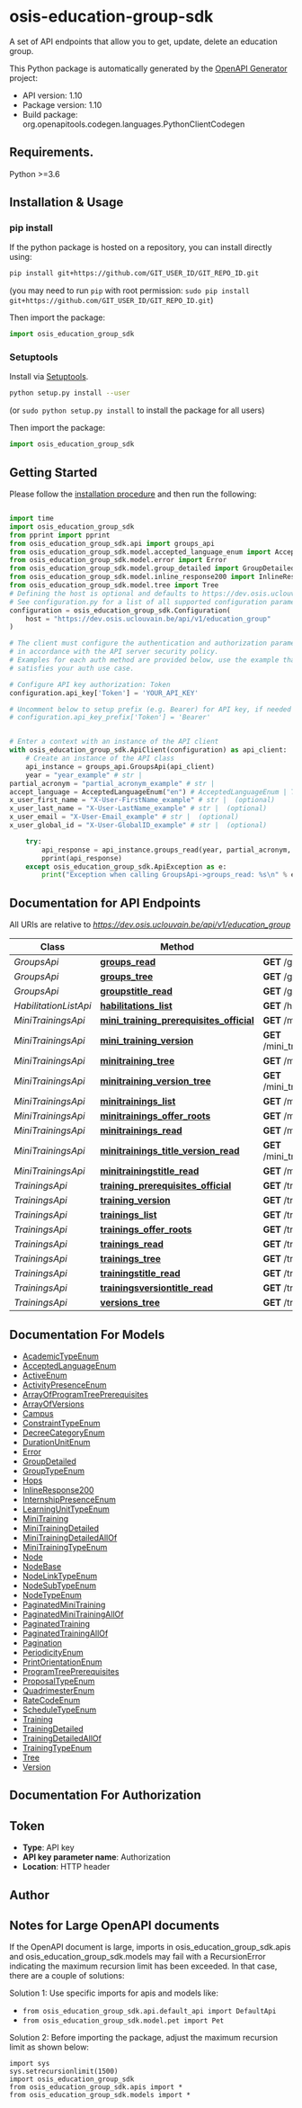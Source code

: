 # osis-education-group-sdk
A set of API endpoints that allow you to get, update, delete an education group.

This Python package is automatically generated by the [OpenAPI Generator](https://openapi-generator.tech) project:

- API version: 1.10
- Package version: 1.10
- Build package: org.openapitools.codegen.languages.PythonClientCodegen

## Requirements.

Python >=3.6

## Installation & Usage
### pip install

If the python package is hosted on a repository, you can install directly using:

```sh
pip install git+https://github.com/GIT_USER_ID/GIT_REPO_ID.git
```
(you may need to run `pip` with root permission: `sudo pip install git+https://github.com/GIT_USER_ID/GIT_REPO_ID.git`)

Then import the package:
```python
import osis_education_group_sdk
```

### Setuptools

Install via [Setuptools](http://pypi.python.org/pypi/setuptools).

```sh
python setup.py install --user
```
(or `sudo python setup.py install` to install the package for all users)

Then import the package:
```python
import osis_education_group_sdk
```

## Getting Started

Please follow the [installation procedure](#installation--usage) and then run the following:

```python

import time
import osis_education_group_sdk
from pprint import pprint
from osis_education_group_sdk.api import groups_api
from osis_education_group_sdk.model.accepted_language_enum import AcceptedLanguageEnum
from osis_education_group_sdk.model.error import Error
from osis_education_group_sdk.model.group_detailed import GroupDetailed
from osis_education_group_sdk.model.inline_response200 import InlineResponse200
from osis_education_group_sdk.model.tree import Tree
# Defining the host is optional and defaults to https://dev.osis.uclouvain.be/api/v1/education_group
# See configuration.py for a list of all supported configuration parameters.
configuration = osis_education_group_sdk.Configuration(
    host = "https://dev.osis.uclouvain.be/api/v1/education_group"
)

# The client must configure the authentication and authorization parameters
# in accordance with the API server security policy.
# Examples for each auth method are provided below, use the example that
# satisfies your auth use case.

# Configure API key authorization: Token
configuration.api_key['Token'] = 'YOUR_API_KEY'

# Uncomment below to setup prefix (e.g. Bearer) for API key, if needed
# configuration.api_key_prefix['Token'] = 'Bearer'


# Enter a context with an instance of the API client
with osis_education_group_sdk.ApiClient(configuration) as api_client:
    # Create an instance of the API class
    api_instance = groups_api.GroupsApi(api_client)
    year = "year_example" # str | 
partial_acronym = "partial_acronym_example" # str | 
accept_language = AcceptedLanguageEnum("en") # AcceptedLanguageEnum | The header advertises which languages the client is able to understand, and which locale variant is preferred. (By languages, we mean natural languages, such as English, and not programming languages.)  (optional)
x_user_first_name = "X-User-FirstName_example" # str |  (optional)
x_user_last_name = "X-User-LastName_example" # str |  (optional)
x_user_email = "X-User-Email_example" # str |  (optional)
x_user_global_id = "X-User-GlobalID_example" # str |  (optional)

    try:
        api_response = api_instance.groups_read(year, partial_acronym, accept_language=accept_language, x_user_first_name=x_user_first_name, x_user_last_name=x_user_last_name, x_user_email=x_user_email, x_user_global_id=x_user_global_id)
        pprint(api_response)
    except osis_education_group_sdk.ApiException as e:
        print("Exception when calling GroupsApi->groups_read: %s\n" % e)
```

## Documentation for API Endpoints

All URIs are relative to *https://dev.osis.uclouvain.be/api/v1/education_group*

Class | Method | HTTP request | Description
------------ | ------------- | ------------- | -------------
*GroupsApi* | [**groups_read**](docs/GroupsApi.md#groups_read) | **GET** /groups/{year}/{partial_acronym} | 
*GroupsApi* | [**groups_tree**](docs/GroupsApi.md#groups_tree) | **GET** /groups/{year}/{partial_acronym}/tree | 
*GroupsApi* | [**groupstitle_read**](docs/GroupsApi.md#groupstitle_read) | **GET** /groups/{year}/{partial_acronym}/title | 
*HabilitationListApi* | [**habilitations_list**](docs/HabilitationListApi.md#habilitations_list) | **GET** /hops/{year} | 
*MiniTrainingsApi* | [**mini_training_prerequisites_official**](docs/MiniTrainingsApi.md#mini_training_prerequisites_official) | **GET** /mini_trainings/{year}/{acronym}/prerequisites | 
*MiniTrainingsApi* | [**mini_training_version**](docs/MiniTrainingsApi.md#mini_training_version) | **GET** /mini_trainings/{year}/{acronym}/versions/{version_name} | 
*MiniTrainingsApi* | [**minitraining_tree**](docs/MiniTrainingsApi.md#minitraining_tree) | **GET** /mini_trainings/{year}/{acronym}/tree | 
*MiniTrainingsApi* | [**minitraining_version_tree**](docs/MiniTrainingsApi.md#minitraining_version_tree) | **GET** /mini_trainings/{year}/{acronym}/versions/{version_name}/tree | 
*MiniTrainingsApi* | [**minitrainings_list**](docs/MiniTrainingsApi.md#minitrainings_list) | **GET** /mini_trainings/ | 
*MiniTrainingsApi* | [**minitrainings_offer_roots**](docs/MiniTrainingsApi.md#minitrainings_offer_roots) | **GET** /mini_trainings/{year}/{acronym}/offer_roots | 
*MiniTrainingsApi* | [**minitrainings_read**](docs/MiniTrainingsApi.md#minitrainings_read) | **GET** /mini_trainings/{year}/{acronym} | 
*MiniTrainingsApi* | [**minitrainings_title_version_read**](docs/MiniTrainingsApi.md#minitrainings_title_version_read) | **GET** /mini_trainings/{year}/{acronym}/versions/{version_name}/title | 
*MiniTrainingsApi* | [**minitrainingstitle_read**](docs/MiniTrainingsApi.md#minitrainingstitle_read) | **GET** /mini_trainings/{year}/{acronym}/title | 
*TrainingsApi* | [**training_prerequisites_official**](docs/TrainingsApi.md#training_prerequisites_official) | **GET** /trainings/{year}/{acronym}/prerequisites | 
*TrainingsApi* | [**training_version**](docs/TrainingsApi.md#training_version) | **GET** /trainings/{year}/{acronym}/versions/{version_name} | 
*TrainingsApi* | [**trainings_list**](docs/TrainingsApi.md#trainings_list) | **GET** /trainings/ | 
*TrainingsApi* | [**trainings_offer_roots**](docs/TrainingsApi.md#trainings_offer_roots) | **GET** /trainings/{year}/{acronym}/offer_roots | 
*TrainingsApi* | [**trainings_read**](docs/TrainingsApi.md#trainings_read) | **GET** /trainings/{year}/{acronym} | 
*TrainingsApi* | [**trainings_tree**](docs/TrainingsApi.md#trainings_tree) | **GET** /trainings/{year}/{acronym}/tree | 
*TrainingsApi* | [**trainingstitle_read**](docs/TrainingsApi.md#trainingstitle_read) | **GET** /trainings/{year}/{acronym}/title | 
*TrainingsApi* | [**trainingsversiontitle_read**](docs/TrainingsApi.md#trainingsversiontitle_read) | **GET** /trainings/{year}/{acronym}/versions/{version_name}/title | 
*TrainingsApi* | [**versions_tree**](docs/TrainingsApi.md#versions_tree) | **GET** /trainings/{year}/{acronym}/versions/{version_name}/tree | 


## Documentation For Models

 - [AcademicTypeEnum](docs/AcademicTypeEnum.md)
 - [AcceptedLanguageEnum](docs/AcceptedLanguageEnum.md)
 - [ActiveEnum](docs/ActiveEnum.md)
 - [ActivityPresenceEnum](docs/ActivityPresenceEnum.md)
 - [ArrayOfProgramTreePrerequisites](docs/ArrayOfProgramTreePrerequisites.md)
 - [ArrayOfVersions](docs/ArrayOfVersions.md)
 - [Campus](docs/Campus.md)
 - [ConstraintTypeEnum](docs/ConstraintTypeEnum.md)
 - [DecreeCategoryEnum](docs/DecreeCategoryEnum.md)
 - [DurationUnitEnum](docs/DurationUnitEnum.md)
 - [Error](docs/Error.md)
 - [GroupDetailed](docs/GroupDetailed.md)
 - [GroupTypeEnum](docs/GroupTypeEnum.md)
 - [Hops](docs/Hops.md)
 - [InlineResponse200](docs/InlineResponse200.md)
 - [InternshipPresenceEnum](docs/InternshipPresenceEnum.md)
 - [LearningUnitTypeEnum](docs/LearningUnitTypeEnum.md)
 - [MiniTraining](docs/MiniTraining.md)
 - [MiniTrainingDetailed](docs/MiniTrainingDetailed.md)
 - [MiniTrainingDetailedAllOf](docs/MiniTrainingDetailedAllOf.md)
 - [MiniTrainingTypeEnum](docs/MiniTrainingTypeEnum.md)
 - [Node](docs/Node.md)
 - [NodeBase](docs/NodeBase.md)
 - [NodeLinkTypeEnum](docs/NodeLinkTypeEnum.md)
 - [NodeSubTypeEnum](docs/NodeSubTypeEnum.md)
 - [NodeTypeEnum](docs/NodeTypeEnum.md)
 - [PaginatedMiniTraining](docs/PaginatedMiniTraining.md)
 - [PaginatedMiniTrainingAllOf](docs/PaginatedMiniTrainingAllOf.md)
 - [PaginatedTraining](docs/PaginatedTraining.md)
 - [PaginatedTrainingAllOf](docs/PaginatedTrainingAllOf.md)
 - [Pagination](docs/Pagination.md)
 - [PeriodicityEnum](docs/PeriodicityEnum.md)
 - [PrintOrientationEnum](docs/PrintOrientationEnum.md)
 - [ProgramTreePrerequisites](docs/ProgramTreePrerequisites.md)
 - [ProposalTypeEnum](docs/ProposalTypeEnum.md)
 - [QuadrimesterEnum](docs/QuadrimesterEnum.md)
 - [RateCodeEnum](docs/RateCodeEnum.md)
 - [ScheduleTypeEnum](docs/ScheduleTypeEnum.md)
 - [Training](docs/Training.md)
 - [TrainingDetailed](docs/TrainingDetailed.md)
 - [TrainingDetailedAllOf](docs/TrainingDetailedAllOf.md)
 - [TrainingTypeEnum](docs/TrainingTypeEnum.md)
 - [Tree](docs/Tree.md)
 - [Version](docs/Version.md)


## Documentation For Authorization


## Token

- **Type**: API key
- **API key parameter name**: Authorization
- **Location**: HTTP header


## Author




## Notes for Large OpenAPI documents
If the OpenAPI document is large, imports in osis_education_group_sdk.apis and osis_education_group_sdk.models may fail with a
RecursionError indicating the maximum recursion limit has been exceeded. In that case, there are a couple of solutions:

Solution 1:
Use specific imports for apis and models like:
- `from osis_education_group_sdk.api.default_api import DefaultApi`
- `from osis_education_group_sdk.model.pet import Pet`

Solution 2:
Before importing the package, adjust the maximum recursion limit as shown below:
```
import sys
sys.setrecursionlimit(1500)
import osis_education_group_sdk
from osis_education_group_sdk.apis import *
from osis_education_group_sdk.models import *
```

